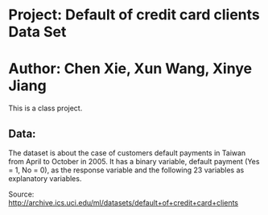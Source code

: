 # Project: Default of credit card clients Data Set 
# Author: Chen Xie, Xun Wang, Xinye Jiang

This is a class project. 

## Data:

The dataset is about the case of customers default payments in Taiwan from April to October in 2005. It has a binary variable, default payment (Yes = 1, No = 0), as the response variable and the following 23 variables as explanatory variables.

Source: http://archive.ics.uci.edu/ml/datasets/default+of+credit+card+clients
